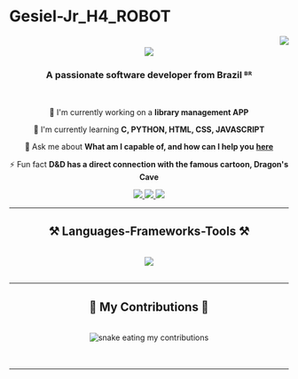 # Gesiel-Jr_H4_ROBOT

<img align="right" src="https://visitor-badge.laobi.icu/badge?page_id=H4-ROBOT.Gesiel-Jr_H4_ROBOT" />

<h1 align="center">
    <img src="https://readme-typing-svg.herokuapp.com/?font=Righteous&size=35&center=true&vCenter=true&width=700&height=70&duration=5000&lines=Olá+Pessoal+!+👋;+Eu+sou+<Gesiel+Jr>+🤖+</+H4_ROBOT+>..;" />
</h1>


<h3 align="center">A passionate software developer from Brazil ᴮᴿ</h3>

<br/>

<div align="center">
 
 🔭 I'm currently working on a **library management APP**
 
 🌱 I'm currently learning **C, PYTHON, HTML, CSS, JAVASCRIPT**

 💬 Ask me about **What am I capable of, and how can I help you** **[here](https://github.com/H4-ROBOT/Gesiel-Jr_H4_ROBOT/issues)**

 ⚡ Fun fact **D&D has a direct connection with the famous cartoon, Dragon's Cave**
 
 </div>
 
<div align="center"> 
  <a href="mailto:Gesiel.h4robot@gmail.com">
    <img src="https://img.shields.io/badge/Gmail-333333?style=for-the-badge&logo=gmail&logoColor=red" />
  </a>
  <a href="https://www.linkedin.com/in/gesiel-junior-566672227/" target="_blank">
    <img src="https://img.shields.io/badge/LinkedIn-0077B5?style=for-the-badge&logo=linkedin&logoColor=white" target="_blank" />
  </a>
  <a href="https://github.com/H4-ROBOT/Portifolio" target="_blank">
     <img src="https://img.shields.io/badge/Portfolio-FF5722?style=for-the-badge&logo=todoist&logoColor=white" target="_blank" /> <!-- sqlite, safari, google-chrome are other good icon options -->
  </a>
</div>

 <hr/>
 
<h2 align="center">⚒️ Languages-Frameworks-Tools ⚒️</h2>
<br/>
<div align="center">
    <img src="https://skillicons.dev/icons?i=html,css,vscode,github,figma,python,javascript,c,mysql,flask" /><br>
</div>

<br/>
<hr/>

<div align="center">
  <h2>🐍 My Contributions 🐍</h2>
  <br>
 <img alt="snake eating my contributions" src="https://raw.githubusercontent.com/H4-ROBOT/Gesiel-Jr_H4_ROBOT/output/github-contribution-grid-snake.svg" />
  <br/><br/><br/>
</div>

<hr/>

